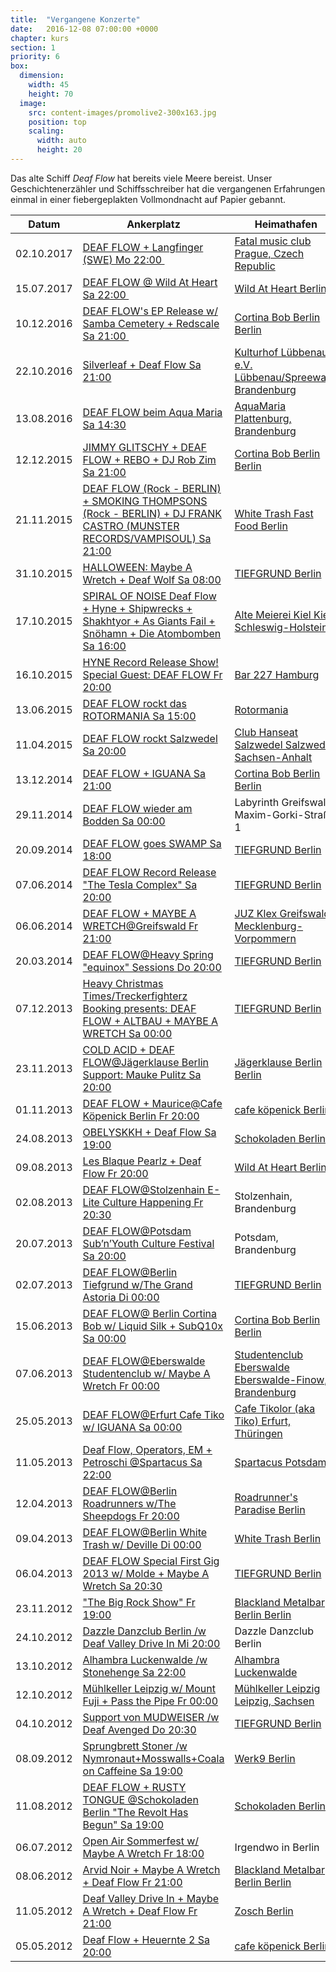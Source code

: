 ```yaml
---
title:  "Vergangene Konzerte"
date:   2016-12-08 07:00:00 +0000
chapter: kurs
section: 1
priority: 6
box:
  dimension:
    width: 45
    height: 70
  image:
    src: content-images/promolive2-300x163.jpg
    position: top
    scaling:
      width: auto
      height: 20
---
```


Das alte Schiff _Deaf Flow_ hat bereits viele Meere bereist. Unser Geschichten­erzähler und Schiffs­schreiber hat die vergangenen Erfahrungen einmal in einer fiebergeplakten Vollmondnacht auf Papier gebannt.

|**Datum**|**Ankerplatz**|**Heimathafen**|
|--- |--- |--- |
|02.10.2017|[DEAF FLOW + Langfinger (SWE) Mo 22:00 ](https://www.facebook.com/events/279316562473011/)|[Fatal music club Prague, Czech Republic](https://www.facebook.com/fatal.music.club/)|
|15.07.2017|[DEAF FLOW @ Wild At Heart Sa 22:00 ](https://www.facebook.com/events/1840293526220695/)|[Wild At Heart Berlin](https://www.facebook.com/wildatheartberlin/)|
|10.12.2016|[DEAF FLOW's EP Release w/ Samba Cemetery + Redscale Sa 21:00 ](https://www.facebook.com/events/1221993884487192/?acontext=%7B%22action_history%22%3A%22[%7B%5C%22surface%5C%22%3A%5C%22page%5C%22%2C%5C%22mechanism%5C%22%3A%5C%22main_list%5C%22%2C%5C%22extra_data%5C%22%3A%5C%22%7B%7D%5C%22%7D]%22%7D)|[Cortina Bob Berlin Berlin](https://www.facebook.com/CortinaBobBerlin/)|
|22.10.2016|[Silverleaf + Deaf Flow Sa 21:00](https://www.facebook.com/events/1034401943296493/?acontext=%7B%22action_history%22%3A%22[%7B%5C%22surface%5C%22%3A%5C%22page%5C%22%2C%5C%22mechanism%5C%22%3A%5C%22main_list%5C%22%2C%5C%22extra_data%5C%22%3A%5C%22%7B%7D%5C%22%7D]%22%7D)|[Kulturhof Lübbenau e.V. Lübbenau/Spreewald, Brandenburg](https://www.facebook.com/kulturhof.luebbenau/)|
|13.08.2016|[DEAF FLOW beim Aqua Maria Sa 14:30](https://www.facebook.com/events/1566361183656375/?acontext=%7B%22action_history%22%3A%22[%7B%5C%22surface%5C%22%3A%5C%22page%5C%22%2C%5C%22mechanism%5C%22%3A%5C%22main_list%5C%22%2C%5C%22extra_data%5C%22%3A%5C%22%7B%7D%5C%22%7D]%22%7D)|[AquaMaria Plattenburg, Brandenburg](https://www.facebook.com/aquamaria.festival/)|
|12.12.2015|[JIMMY GLITSCHY + DEAF FLOW + REBO + DJ Rob Zim Sa 21:00](https://www.facebook.com/events/628852717249600/?acontext=%7B%22action_history%22%3A%22[%7B%5C%22surface%5C%22%3A%5C%22page%5C%22%2C%5C%22mechanism%5C%22%3A%5C%22main_list%5C%22%2C%5C%22extra_data%5C%22%3A%5C%22%7B%7D%5C%22%7D]%22%7D)|[Cortina Bob Berlin Berlin](https://www.facebook.com/CortinaBobBerlin/)|
|21.11.2015|[DEAF FLOW (Rock - BERLIN) + SMOKING THOMPSONS (Rock - BERLIN) + DJ FRANK CASTRO (MUNSTER RECORDS/VAMPISOUL) Sa 21:00](https://www.facebook.com/events/385289788343412/?acontext=%7B%22action_history%22%3A%22[%7B%5C%22surface%5C%22%3A%5C%22page%5C%22%2C%5C%22mechanism%5C%22%3A%5C%22main_list%5C%22%2C%5C%22extra_data%5C%22%3A%5C%22%7B%7D%5C%22%7D]%22%7D)|[White Trаsh Fast Food Berlin](https://www.facebook.com/WhiteTrashFastFood/)|
|31.10.2015|[HALLOWEEN: Maybe A Wretch + Deaf Wolf Sa 08:00](https://www.facebook.com/events/569801159789130/?acontext=%7B%22action_history%22%3A%22[%7B%5C%22surface%5C%22%3A%5C%22page%5C%22%2C%5C%22mechanism%5C%22%3A%5C%22main_list%5C%22%2C%5C%22extra_data%5C%22%3A%5C%22%7B%7D%5C%22%7D]%22%7D)|[TIEFGRUND Berlin](https://www.facebook.com/TIEFGRUND/)|
|17.10.2015|[SPIRAL OF NOISE Deaf Flow + Hyne + Shipwrecks + Shakhtyor + As Giants Fail + Snöhamn + Die Atombomben Sa 16:00](https://www.facebook.com/events/428845057272594/?acontext=%7B%22action_history%22%3A%22[%7B%5C%22surface%5C%22%3A%5C%22page%5C%22%2C%5C%22mechanism%5C%22%3A%5C%22main_list%5C%22%2C%5C%22extra_data%5C%22%3A%5C%22%7B%7D%5C%22%7D]%22%7D)|[Alte Meierei Kiel Kiel, Schleswig-Holstein](https://www.facebook.com/altemeierei/)|
|16.10.2015|[HYNE Record Release Show! Special Guest: DEAF FLOW Fr 20:00](https://www.facebook.com/events/369857213213994/?acontext=%7B%22action_history%22%3A%22[%7B%5C%22surface%5C%22%3A%5C%22page%5C%22%2C%5C%22mechanism%5C%22%3A%5C%22main_list%5C%22%2C%5C%22extra_data%5C%22%3A%5C%22%7B%7D%5C%22%7D]%22%7D)|[Bar 227 Hamburg](https://www.facebook.com/Bar-227-94809557929/?rf=178974465568537)|
|13.06.2015|[DEAF FLOW rockt das ROTORMANIA Sa 15:00](https://www.facebook.com/events/1541202972796301/?acontext=%7B%22action_history%22%3A%22[%7B%5C%22surface%5C%22%3A%5C%22page%5C%22%2C%5C%22mechanism%5C%22%3A%5C%22main_list%5C%22%2C%5C%22extra_data%5C%22%3A%5C%22%7B%7D%5C%22%7D]%22%7D)|[Rotormania](http://zwanzig-zoll.de/rotormania/)|
|11.04.2015|[DEAF FLOW rockt Salzwedel Sa 20:00](https://www.facebook.com/events/725171820884524/?acontext=%7B%22action_history%22%3A%22[%7B%5C%22surface%5C%22%3A%5C%22page%5C%22%2C%5C%22mechanism%5C%22%3A%5C%22main_list%5C%22%2C%5C%22extra_data%5C%22%3A%5C%22%7B%7D%5C%22%7D]%22%7D)|[Club Hanseat Salzwedel Salzwedel, Sachsen-Anhalt](https://www.facebook.com/club.hanseat.salzwedel/)|
|13.12.2014|[DEAF FLOW + IGUANA Sa 21:00](https://www.facebook.com/events/271002873071843/?acontext=%7B%22action_history%22%3A%22[%7B%5C%22surface%5C%22%3A%5C%22page%5C%22%2C%5C%22mechanism%5C%22%3A%5C%22main_list%5C%22%2C%5C%22extra_data%5C%22%3A%5C%22%7B%7D%5C%22%7D]%22%7D)|[Cortina Bob Berlin Berlin](https://www.facebook.com/CortinaBobBerlin/)|
|29.11.2014|[DEAF FLOW wieder am Bodden Sa 00:00](https://www.facebook.com/events/599319480180641/?acontext=%7B%22action_history%22%3A%22[%7B%5C%22surface%5C%22%3A%5C%22page%5C%22%2C%5C%22mechanism%5C%22%3A%5C%22main_list%5C%22%2C%5C%22extra_data%5C%22%3A%5C%22%7B%7D%5C%22%7D]%22%7D)|Labyrinth Greifswald, Maxim-Gorki-Straße 1|
|20.09.2014|[DEAF FLOW goes SWAMP Sa 18:00](https://www.facebook.com/events/1559781880917540/?acontext=%7B%22action_history%22%3A%22[%7B%5C%22surface%5C%22%3A%5C%22page%5C%22%2C%5C%22mechanism%5C%22%3A%5C%22main_list%5C%22%2C%5C%22extra_data%5C%22%3A%5C%22%7B%7D%5C%22%7D]%22%7D)|[TIEFGRUND Berlin](https://www.facebook.com/TIEFGRUND/)|
|07.06.2014|[DEAF FLOW Record Release "The Tesla Complex" Sa 20:00](https://www.facebook.com/events/709518182403153/?acontext=%7B%22action_history%22%3A%22[%7B%5C%22surface%5C%22%3A%5C%22page%5C%22%2C%5C%22mechanism%5C%22%3A%5C%22main_list%5C%22%2C%5C%22extra_data%5C%22%3A%5C%22%7B%7D%5C%22%7D]%22%7D)|[TIEFGRUND Berlin](https://www.facebook.com/TIEFGRUND/)|
|06.06.2014|[DEAF FLOW + MAYBE A WRETCH@Greifswald Fr 21:00](https://www.facebook.com/events/1440611239520339/?acontext=%7B%22action_history%22%3A%22[%7B%5C%22surface%5C%22%3A%5C%22page%5C%22%2C%5C%22mechanism%5C%22%3A%5C%22main_list%5C%22%2C%5C%22extra_data%5C%22%3A%5C%22%7B%7D%5C%22%7D]%22%7D)|[JUZ Klex Greifswald, Mecklenburg-Vorpommern](https://www.facebook.com/pages/JUZ-Klex/165596656830594)|
|20.03.2014|[DEAF FLOW@Heavy Spring "equinox" Sessions Do 20:00](https://www.facebook.com/events/645986722135620/?acontext=%7B%22action_history%22%3A%22[%7B%5C%22surface%5C%22%3A%5C%22page%5C%22%2C%5C%22mechanism%5C%22%3A%5C%22main_list%5C%22%2C%5C%22extra_data%5C%22%3A%5C%22%7B%7D%5C%22%7D]%22%7D)|[TIEFGRUND Berlin](https://www.facebook.com/TIEFGRUND/)|
|07.12.2013|[Heavy Christmas Times/Treckerfighterz Booking presents: DEAF FLOW + ALTBAU + MAYBE A WRETCH Sa 00:00](https://www.facebook.com/events/316711741764687/?acontext=%7B%22action_history%22%3A%22[%7B%5C%22surface%5C%22%3A%5C%22page%5C%22%2C%5C%22mechanism%5C%22%3A%5C%22main_list%5C%22%2C%5C%22extra_data%5C%22%3A%5C%22%7B%7D%5C%22%7D]%22%7D)|[TIEFGRUND Berlin](https://www.facebook.com/TIEFGRUND/)|
|23.11.2013|[COLD ACID + DEAF FLOW@Jägerklause Berlin Support: Mauke Pulitz Sa 20:00](https://www.facebook.com/events/514688841947849/?acontext=%7B%22action_history%22%3A%22[%7B%5C%22surface%5C%22%3A%5C%22page%5C%22%2C%5C%22mechanism%5C%22%3A%5C%22main_list%5C%22%2C%5C%22extra_data%5C%22%3A%5C%22%7B%7D%5C%22%7D]%22%7D)|[Jägerklause Berlin Berlin](https://www.facebook.com/J%C3%A4gerklause-Berlin-122083534514445/)|
|01.11.2013|[DEAF FLOW + Maurice@Cafe Köpenick Berlin Fr 20:00](https://www.facebook.com/events/175949332601855/?acontext=%7B%22action_history%22%3A%22[%7B%5C%22surface%5C%22%3A%5C%22page%5C%22%2C%5C%22mechanism%5C%22%3A%5C%22main_list%5C%22%2C%5C%22extra_data%5C%22%3A%5C%22%7B%7D%5C%22%7D]%22%7D)|[cafe köpenick Berlin](https://www.facebook.com/cafekoepenick/)|
|24.08.2013|[OBELYSKKH + Deaf Flow Sa 19:00](https://www.facebook.com/events/179577305552129/?acontext=%7B%22action_history%22%3A%22[%7B%5C%22surface%5C%22%3A%5C%22page%5C%22%2C%5C%22mechanism%5C%22%3A%5C%22main_list%5C%22%2C%5C%22extra_data%5C%22%3A%5C%22%7B%7D%5C%22%7D]%22%7D)|[Schokoladen Berlin](https://www.facebook.com/schokoladen.bln/)|
|09.08.2013|[Les Blaque Pearlz + Deaf Flow Fr 20:00](https://www.facebook.com/events/352535658213334/?acontext=%7B%22action_history%22%3A%22[%7B%5C%22surface%5C%22%3A%5C%22page%5C%22%2C%5C%22mechanism%5C%22%3A%5C%22main_list%5C%22%2C%5C%22extra_data%5C%22%3A%5C%22%7B%7D%5C%22%7D]%22%7D)|[Wild At Heart Berlin](https://www.facebook.com/wildatheartberlin/)|
|02.08.2013|[DEAF FLOW@Stolzenhain E-Lite Culture Happening Fr 20:30](https://www.facebook.com/events/134286953422108/?acontext=%7B%22action_history%22%3A%22[%7B%5C%22surface%5C%22%3A%5C%22page%5C%22%2C%5C%22mechanism%5C%22%3A%5C%22main_list%5C%22%2C%5C%22extra_data%5C%22%3A%5C%22%7B%7D%5C%22%7D]%22%7D)|Stolzenhain, Brandenburg|
|20.07.2013|[DEAF FLOW@Potsdam Sub’n’Youth Culture Festival Sa 20:00](https://www.facebook.com/events/488204397894914/?acontext=%7B%22action_history%22%3A%22[%7B%5C%22surface%5C%22%3A%5C%22page%5C%22%2C%5C%22mechanism%5C%22%3A%5C%22main_list%5C%22%2C%5C%22extra_data%5C%22%3A%5C%22%7B%7D%5C%22%7D]%22%7D)|Potsdam, Brandenburg|
|02.07.2013|[DEAF FLOW@Berlin Tiefgrund w/The Grand Astoria Di 00:00](https://www.facebook.com/events/670562429626624/?acontext=%7B%22action_history%22%3A%22[%7B%5C%22surface%5C%22%3A%5C%22page%5C%22%2C%5C%22mechanism%5C%22%3A%5C%22main_list%5C%22%2C%5C%22extra_data%5C%22%3A%5C%22%7B%7D%5C%22%7D]%22%7D)|[TIEFGRUND Berlin](https://www.facebook.com/TIEFGRUND/)|
|15.06.2013|[DEAF FLOW@ Berlin Cortina Bob w/ Liquid Silk + SubQ10x Sa 00:00](https://www.facebook.com/events/384315274999320/?acontext=%7B%22action_history%22%3A%22[%7B%5C%22surface%5C%22%3A%5C%22page%5C%22%2C%5C%22mechanism%5C%22%3A%5C%22main_list%5C%22%2C%5C%22extra_data%5C%22%3A%5C%22%7B%7D%5C%22%7D]%22%7D)|[Cortina Bob Berlin Berlin](https://www.facebook.com/CortinaBobBerlin/)|
|07.06.2013|[DEAF FLOW@Eberswalde Studentenclub w/ Maybe A Wretch Fr 00:00](https://www.facebook.com/events/515081178522532/?acontext=%7B%22action_history%22%3A%22[%7B%5C%22surface%5C%22%3A%5C%22page%5C%22%2C%5C%22mechanism%5C%22%3A%5C%22main_list%5C%22%2C%5C%22extra_data%5C%22%3A%5C%22%7B%7D%5C%22%7D]%22%7D)|[Studentenclub Eberswalde Eberswalde-Finow, Brandenburg](https://www.facebook.com/studentenclub.ew/)|
|25.05.2013|[DEAF FLOW@Erfurt Cafe Tiko w/ IGUANA Sa 00:00](https://www.facebook.com/events/200426743415300/?acontext=%7B%22action_history%22%3A%22[%7B%5C%22surface%5C%22%3A%5C%22page%5C%22%2C%5C%22mechanism%5C%22%3A%5C%22main_list%5C%22%2C%5C%22extra_data%5C%22%3A%5C%22%7B%7D%5C%22%7D]%22%7D)|[Cafe Tikolor (aka Tiko) Erfurt, Thüringen](https://www.facebook.com/CafeTikolor/)|
|11.05.2013|[Deaf Flow, Operators, EM + Petroschi @Spartacus Sa 22:00](https://www.facebook.com/events/419555464797797/?acontext=%7B%22action_history%22%3A%22[%7B%5C%22surface%5C%22%3A%5C%22page%5C%22%2C%5C%22mechanism%5C%22%3A%5C%22main_list%5C%22%2C%5C%22extra_data%5C%22%3A%5C%22%7B%7D%5C%22%7D]%22%7D)|[Spartacus Potsdam](https://www.spartacus-potsdam.de)|
|12.04.2013|[DEAF FLOW@Berlin Roadrunners w/The Sheepdogs Fr 20:00](https://www.facebook.com/events/594642213880914/?acontext=%7B%22action_history%22%3A%22[%7B%5C%22surface%5C%22%3A%5C%22page%5C%22%2C%5C%22mechanism%5C%22%3A%5C%22main_list%5C%22%2C%5C%22extra_data%5C%22%3A%5C%22%7B%7D%5C%22%7D]%22%7D)|[Roadrunner's Paradise Berlin](http://www.roadrunners-paradise.de/)|
|09.04.2013|[DEAF FLOW@Berlin White Trash w/ Deville Di 00:00](https://www.facebook.com/events/399571813464801/?acontext=%7B%22action_history%22%3A%22[%7B%5C%22surface%5C%22%3A%5C%22page%5C%22%2C%5C%22mechanism%5C%22%3A%5C%22main_list%5C%22%2C%5C%22extra_data%5C%22%3A%5C%22%7B%7D%5C%22%7D]%22%7D)|[White Trash Berlin](http://www.whitetrashfastfood.com)|
|06.04.2013|[DEAF FLOW Special First Gig 2013 w/ Molde + Maybe A Wretch Sa 20:30](https://www.facebook.com/events/373613089419857/?acontext=%7B%22action_history%22%3A%22[%7B%5C%22surface%5C%22%3A%5C%22page%5C%22%2C%5C%22mechanism%5C%22%3A%5C%22main_list%5C%22%2C%5C%22extra_data%5C%22%3A%5C%22%7B%7D%5C%22%7D]%22%7D)|[TIEFGRUND Berlin](https://www.facebook.com/TIEFGRUND/)|
|23.11.2012|["The Big Rock Show" Fr 19:00](https://www.facebook.com/events/442447405799779/?acontext=%7B%22action_history%22%3A%22[%7B%5C%22surface%5C%22%3A%5C%22page%5C%22%2C%5C%22mechanism%5C%22%3A%5C%22main_list%5C%22%2C%5C%22extra_data%5C%22%3A%5C%22%7B%7D%5C%22%7D]%22%7D)|[Blackland Metalbar Berlin Berlin](https://www.facebook.com/pages/Blackland-Metalbar-Berlin/108521699215908)|
|24.10.2012|[Dazzle Danzclub Berlin /w Deaf Valley Drive In Mi 20:00](https://www.facebook.com/events/452030758152696/?acontext=%7B%22action_history%22%3A%22[%7B%5C%22surface%5C%22%3A%5C%22page%5C%22%2C%5C%22mechanism%5C%22%3A%5C%22main_list%5C%22%2C%5C%22extra_data%5C%22%3A%5C%22%7B%7D%5C%22%7D]%22%7D)|Dazzle Danzclub Berlin|
|13.10.2012|[Alhambra Luckenwalde /w Stonehenge Sa 22:00](https://www.facebook.com/events/353098971444366/?acontext=%7B%22action_history%22%3A%22[%7B%5C%22surface%5C%22%3A%5C%22page%5C%22%2C%5C%22mechanism%5C%22%3A%5C%22main_list%5C%22%2C%5C%22extra_data%5C%22%3A%5C%22%7B%7D%5C%22%7D]%22%7D)|[Alhambra Luckenwalde](https://www.facebook.com/musikundkultur/)|
|12.10.2012|[Mühlkeller Leipzig w/ Mount Fuji + Pass the Pipe Fr 00:00](https://www.facebook.com/events/206179436168777/?acontext=%7B%22action_history%22%3A%22[%7B%5C%22surface%5C%22%3A%5C%22page%5C%22%2C%5C%22mechanism%5C%22%3A%5C%22main_list%5C%22%2C%5C%22extra_data%5C%22%3A%5C%22%7B%7D%5C%22%7D]%22%7D)|[Mühlkeller Leipzig Leipzig, Sachsen](https://www.facebook.com/MuehlkellerLeipzig/)|
|04.10.2012|[Support von MUDWEISER /w Deaf Avenged Do 20:30](https://www.facebook.com/events/286585378123679/?acontext=%7B%22action_history%22%3A%22[%7B%5C%22surface%5C%22%3A%5C%22page%5C%22%2C%5C%22mechanism%5C%22%3A%5C%22main_list%5C%22%2C%5C%22extra_data%5C%22%3A%5C%22%7B%7D%5C%22%7D]%22%7D)|[TIEFGRUND Berlin](https://www.facebook.com/TIEFGRUND/)|
|08.09.2012|[Sprungbrett Stoner /w Nymronaut+Mosswalls+Coala on Caffeine Sa 19:00](https://www.facebook.com/events/408349079222847/?acontext=%7B%22action_history%22%3A%22[%7B%5C%22surface%5C%22%3A%5C%22page%5C%22%2C%5C%22mechanism%5C%22%3A%5C%22main_list%5C%22%2C%5C%22extra_data%5C%22%3A%5C%22%7B%7D%5C%22%7D]%22%7D)|[Werk9 Berlin](https://www.facebook.com/Werk9/)|
|11.08.2012|[DEAF FLOW + RUSTY TONGUE @Schokoladen Berlin "The Revolt Has Begun" Sa 19:00](https://www.facebook.com/events/118950498247339/?acontext=%7B%22action_history%22%3A%22[%7B%5C%22surface%5C%22%3A%5C%22page%5C%22%2C%5C%22mechanism%5C%22%3A%5C%22main_list%5C%22%2C%5C%22extra_data%5C%22%3A%5C%22%7B%7D%5C%22%7D]%22%7D)|[Schokoladen Berlin](https://www.facebook.com/schokoladen.bln/)|
|06.07.2012|[Open Air Sommerfest w/ Maybe A Wretch Fr 18:00](https://www.facebook.com/events/404618676247356/?acontext=%7B%22action_history%22%3A%22[%7B%5C%22surface%5C%22%3A%5C%22page%5C%22%2C%5C%22mechanism%5C%22%3A%5C%22main_list%5C%22%2C%5C%22extra_data%5C%22%3A%5C%22%7B%7D%5C%22%7D]%22%7D)|Irgendwo in Berlin|
|08.06.2012|[Arvid Noir + Maybe A Wretch + Deaf Flow Fr 21:00](https://www.facebook.com/events/896344390408765/?acontext=%7B%22action_history%22%3A%22[%7B%5C%22surface%5C%22%3A%5C%22page%5C%22%2C%5C%22mechanism%5C%22%3A%5C%22main_list%5C%22%2C%5C%22extra_data%5C%22%3A%5C%22%7B%7D%5C%22%7D]%22%7D)|[Blackland Metalbar Berlin Berlin](https://www.facebook.com/pages/Blackland-Metalbar-Berlin/108521699215908)|
|11.05.2012|[Deaf Valley Drive In + Maybe A Wretch + Deaf Flow Fr 21:00](https://www.facebook.com/events/1031383366954958/?acontext=%7B%22action_history%22%3A%22[%7B%5C%22surface%5C%22%3A%5C%22page%5C%22%2C%5C%22mechanism%5C%22%3A%5C%22main_list%5C%22%2C%5C%22extra_data%5C%22%3A%5C%22%7B%7D%5C%22%7D]%22%7D)|[Zosch Berlin](https://www.facebook.com/pages/Zosch/164755800231621)|
|05.05.2012|[Deaf Flow + Heuernte 2 Sa 20:00](https://www.facebook.com/events/742102875907826/?acontext=%7B%22action_history%22%3A%22[%7B%5C%22surface%5C%22%3A%5C%22page%5C%22%2C%5C%22mechanism%5C%22%3A%5C%22main_list%5C%22%2C%5C%22extra_data%5C%22%3A%5C%22%7B%7D%5C%22%7D]%22%7D)|[cafe köpenick Berlin](https://www.facebook.com/cafekoepenick/)|
